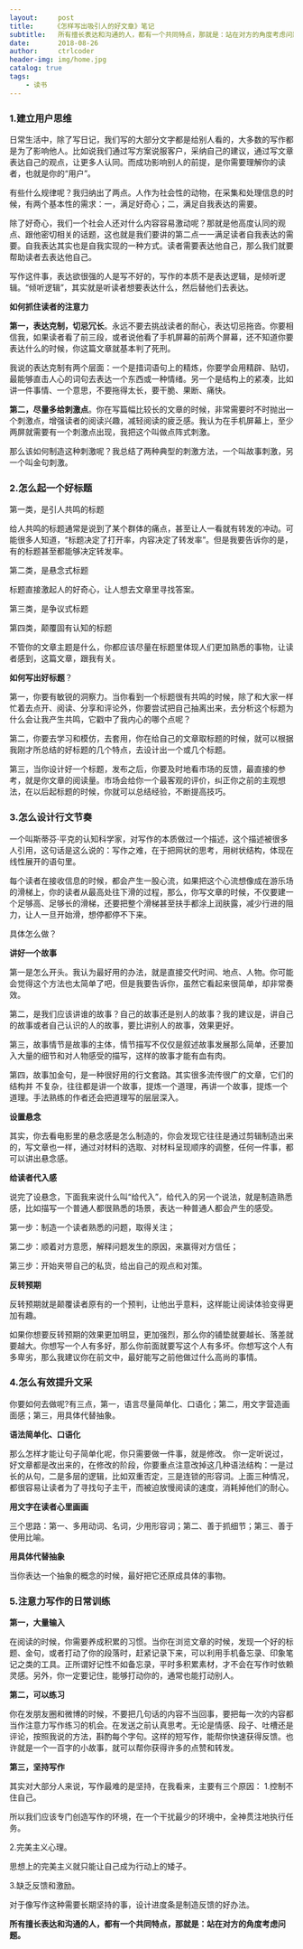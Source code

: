 ```yaml
---
layout:     post
title:     《怎样写出吸引人的好文章》笔记
subtitle:   所有擅长表达和沟通的人，都有一个共同特点，那就是：站在对方的角度考虑问题。
date:       2018-08-26
author:     ctrlcoder
header-img: img/home.jpg
catalog: true
tags:
    - 读书
---
```


### 1.建立用户思维

日常生活中，除了写日记，我们写的大部分文字都是给别人看的，大多数的写作都是为了影响他人。比如说我们通过写方案说服客户，采纳自己的建议，通过写文章表达自己的观点，让更多人认同。而成功影响别人的前提，是你需要理解你的读者，也就是你的“用户”。

有些什么规律呢？我归纳出了两点。人作为社会性的动物，在采集和处理信息的时候，有两个基本性的需求：一，满足好奇心；二，满足自我表达的需要。

除了好奇心，我们一个社会人还对什么内容容易激动呢？那就是他高度认同的观点、跟他密切相关的话题，这也就是我们要讲的第二点一一满足读者自我表达的需要。自我表达其实也是自我实现的一种方式。读者需要表达他自己，那么我们就要帮助读者去表达他自己。

写作这件事，表达欲很强的人是写不好的，写作的本质不是表达逻辑，是倾听逻辑。“倾听逻辑”，其实就是听读者想要表达什么，然后替他们去表达。

**如何抓住读者的注意力**

**第一，表达克制，切忌冗长**。永远不要去挑战读者的耐心，表达切忌拖沓。你要相信我，如果读者看了前三段，或者说他看了手机屏幕的前两个屏幕，还不知道你要表达什么的时候，你这篇文章就基本判了死刑。

我说的表达克制有两个层面：一个是措词语句上的精炼，你要学会用精辟、贴切，最能够直击人心的词句去表达一个东西或一种情绪。另一个是结构上的紧凑，比如讲一件事情、一个意思，不要拖得太长，要干脆、果断、痛快。

**第二，尽量多给刺激点**。你在写篇幅比较长的文章的时候，非常需要时不时抛出一个刺激点，增强读者的阅读兴趣，减轻阅读的疲乏感。我认为在手机屏幕上，至少两屏就需要有一个刺激点出现，我把这个叫做点阵式刺激。

那么该如何制造这种刺激呢？我总结了两种典型的刺激方法，一个叫故事刺激，另一个叫金句刺激。



### 2.怎么起一个好标题

第一类，是引人共鸣的标题

给人共鸣的标题通常是说到了某个群体的痛点，甚至让人一看就有转发的冲动。可能很多人知道，“标题决定了打开率，内容决定了转发率”。但是我要告诉你的是，有的标题甚至都能够决定转发率。

第二类，是悬念式标题

标题直接激起人的好奇心，让人想去文章里寻找答案。

第三类，是争议式标题

第四类，颠覆固有认知的标题

不管你的文章主题是什么，你都应该尽量在标题里体现人们更加熟悉的事物，让读者感到，这篇文章，跟我有关。

**如何写出好标题**？

第一，你要有敏锐的洞察力。当你看到一个标题很有共鸣的时候，除了和大家一样忙着去点开、阅读、分享和评论外，你要尝试把自己抽离出来，去分析这个标题为什么会让我产生共鸣，它戳中了我内心的哪个点呢？

第二，你要去学习和模仿，去套用，你在给自己的文章取标题的时候，就可以根据我刚才所总结的好标题的几个特点，去设计出一个或几个标题。

第三，当你设计好一个标题，发布之后，你要及时地看市场的反馈，最直接的参考，就是你文章的阅读量。市场会给你一个最客观的评价，纠正你之前的主观想法，在以后起标题的时候，你就可以总结经验，不断提高技巧。



### 3.怎么设计行文节奏

一个叫斯蒂芬·平克的认知科学家，对写作的本质做过一个描述，这个描述被很多人引用，这句话是这么说的：写作之难，在于把网状的思考，用树状结构，体现在线性展开的语句里。

每个读者在接收信息的时候，都会产生一股心流，如果把这个心流想像成在游乐场的滑梯上，你的读者从最高处往下滑的过程，那么，你写文章的时候，不仅要建一个足够高、足够长的滑梯，还要把整个滑梯甚至扶手都涂上润肤露，减少行进的阻力，让人一旦开始滑，想停都停不下来。

具体怎么做？

**讲好一个故事**

第一是怎么开头。我认为最好用的办法，就是直接交代时间、地点、人物。你可能会觉得这个方法也太简单了吧，但是我要告诉你，虽然它看起来很简单，却非常奏效。

第二，是我们应该讲谁的故事？自己的故事还是别人的故事？我的建议是，讲自己的故事或者自己认识的人的故事，要比讲别人的故事，效果更好。

第三，故事情节是故事的主体，情节描写不仅仅是叙述故事发展那么简单，还要加入大量的细节和对人物感受的描写，这样的故事才能有血有肉。

第四，故事加金句，是一种很好用的行文套路。其实很多流传很广的文章，它们的结构并
不复杂，往往都是讲一个故事，提炼一个道理，再讲一个故事，提炼一个道理。手法熟练的作者还会把道理写的层层深入。

**设置悬念**

其实，你去看电影里的悬念感是怎么制造的，你会发现它往往是通过剪辑制造出来的，写文章也一样，通过对材料的选取、对材料呈现顺序的调整，任何一件事，都可以讲出悬念感。

**给读者代入感**

说完了设悬念，下面我来说什么叫“给代入”，给代入的另一个说法，就是制造熟悉感，比如描写一个普通人都很熟悉的场景，表达一种普通人都会产生的感受。

第一步：制造一个读者熟悉的问题，取得关注；

第二步：顺着对方意愿，解释问题发生的原因，来赢得对方信任；

第三步：开始夹带自己的私货，给出自己的观点和对策。

**反转预期**

反转预期就是颠覆读者原有的一个预判，让他出乎意料，这样能让阅读体验变得更加有趣。

如果你想要反转预期的效果更加明显，更加强烈，那么你的铺垫就要越长、落差就要越大。你想写一个人有多好，那么你前面就要写这个人有多坏。你想写这个人有多卑劣，那么我建议你在前文中，最好能写之前他做过什么高尚的事情。



### 4.怎么有效提升文采

你要如何去做呢?有三点，第一，语言尽量简单化、口语化；第二，用文字营造画面感；第三，用具体代替抽象。

**语法简单化、口语化**

那么怎样才能让句子简单化呢，你只需要做一件事，就是修改。
你一定听说过，好文章都是改出来的，在修改的阶段，你要重点注意改掉这几种语法结构：一是过长的从句，二是多层的逻辑，比如双重否定，三是连锁的形容词。上面三种情况，都很容易让读者为了寻找句子主干，而被迫放慢阅读的速度，消耗掉他们的耐心。

**用文字在读者心里画画**

三个思路：第一、多用动词、名词，少用形容词；第二、善于抓细节；第三、善于使用比喻。

**用具体代替抽象**

当你表达一个抽象的概念的时候，最好把它还原成具体的事物。



### 5.注意力写作的日常训练

**第一，大量输入**

在阅读的时候，你需要养成积累的习惯。当你在浏览文章的时候，发现一个好的标题、金句，或者打动了你的段落时，赶紧记录下来，可以利用手机备忘录、印象笔记之类的工具。正所谓好记性不如备忘录，平时多积累素材，才不会在写作时依赖灵感。另外，你一定要记住，能够打动你的，通常也能打动别人。

**第二，可以练习**

你在发朋友圈和微博的时候，不要把几句话的内容不当回事，要把每一次的内容都当作注意力写作练习的机会。在发送之前认真思考。无论是情感、段子、吐槽还是评论，按照我说的方法，斟酌每个字句。这样的短写作，能帮你快速获得反馈。也许就是一个一百字的小故事，就可以帮你获得许多的点赞和转发。

**第三，坚持写作**

其实对大部分人来说，写作最难的是坚持，在我看来，主要有三个原因：
1.控制不住自己。

所以我们应该专门创造写作的环境，在一个干扰最少的环境中，全神贯注地执行任务。

2.完美主义心理。

思想上的完美主义就只能让自己成为行动上的矮子。

3.缺乏反馈和激励。

对于像写作这种需要长期坚持的事，设计进度条是制造反馈的好办法。



**所有擅长表达和沟通的人，都有一个共同特点，那就是：站在对方的角度考虑问题。**